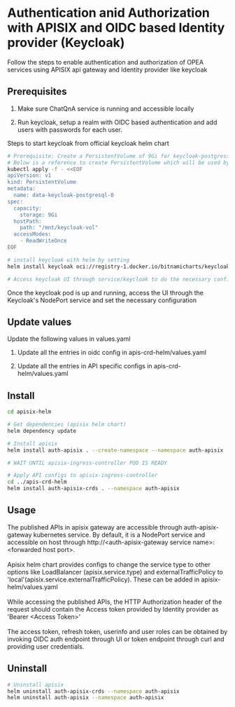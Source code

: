 # Authentication anid Authorization with APISIX and OIDC based Identity provider (Keycloak)
Follow the steps to enable authentication and authorization of OPEA services using APISIX api gateway and Identity provider like keycloak

## Prerequisites

1. Make sure ChatQnA service is running and accessible locally

2. Run keycloak, setup a realm with OIDC based authentication and add users with passwords for each user. 

Steps to start keycloak from official keycloak helm chart
```sh
# Prerequisite: Create a PersistentVolume of 9Gi for keycloak-postgress with RWO access (to persist updated keycloak configuration)
# Below is a reference to create PersistentVolume which will be used by keycloak-postgress
kubectl apply -f - <<EOF
apiVersion: v1
kind: PersistentVolume
metadata:
  name: data-keycloak-postgresql-0
spec:
  capacity:
    storage: 9Gi
  hostPath:
    path: "/mnt/keycloak-vol"
  accessModes:
    - ReadWriteOnce
EOF

# install keycloak with helm by setting 
helm install keycloak oci://registry-1.docker.io/bitnamicharts/keycloak --version 22.1.0 --set auth.adminUser=admin --set auth.adminPassword=admin

# Access keycloak UI through service/keycloak to do the necessary configurations
```
Once the keycloak pod is up and running, access the UI through the Keycloak's NodePort service and set the necessary configuration

## Update values
Update the following values in values.yaml

1. Update all the entries in oidc config in apis-crd-helm/values.yaml

2. Update all the entries in API specific configs in apis-crd-helm/values.yaml

## Install 

```sh
cd apisix-helm

# Get dependencies (apisix helm chart)
helm dependency update

# Install apisix 
helm install auth-apisix . --create-namespace --namespace auth-apisix

# WAIT UNTIL apisix-ingress-controller POD IS READY

# Apply API configs to apisix-ingress-controller 
cd ../apis-crd-helm
helm install auth-apisix-crds . --namespace auth-apisix
```

## Usage
The published APIs in apisix gateway are accessible through auth-apisix-gateway kubernetes service. By default, it is a NodePort service and accessible on host through http://\<auth-apisix-gateway service name\>:\<forwarded host port\>. </br></br>
Apisix helm chart provides configs to change the service type to other options like LoadBalancer (apisix.service.type) and externalTrafficPolicy to 'local'(apisix.service.externalTrafficPolicy). These can be added in apisix-helm/values.yaml </br></br>
While accessing the published APIs, the HTTP Authorization header of the request should contain the Access token provided by Identity provider as 'Bearer \<Access Token\>' </br></br>
The access token, refresh token, userinfo and user roles can be obtained by invoking OIDC auth endpoint through UI or token endpoint through curl and providing user credentials. </br>

## Uninstall
```sh
# Uninstall apisix
helm uninstall auth-apisix-crds --namespace auth-apisix
helm uninstall auth-apisix --namespace auth-apisix
```

